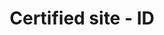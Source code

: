 ---
title: 'Certified site - ID'
field: 'is.certificate.siteID'
slug: 'certified-resource-id'
description: 'Certified site ID code'
required: False
policy: 'Free value. Single value only.'
---